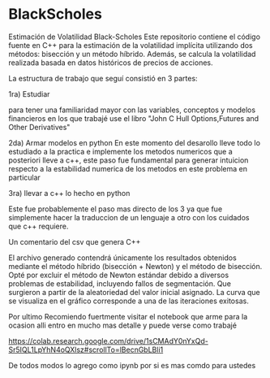 # BlackScholes

Estimación de Volatilidad Black-Scholes
Este repositorio contiene el código fuente en C++ para la estimación de la volatilidad implícita utilizando dos métodos: bisección y un método híbrido. Además, se calcula la volatilidad realizada basada en datos históricos de precios de acciones.

La estructura de trabajo que seguí consistió en 3 partes:

1ra) Estudiar
   
   para tener una familiaridad mayor con las variables, conceptos y modelos financieros en los que trabajé use el libro
  "John C Hull Options,Futures and Other Derivatives"

2da) Armar modelos en python
    En este momento del desarollo lleve todo lo estudiado a la practica e implemente los metodos numericos que a posteriori
    lleve a c++, este paso fue fundamental para generar intuicion respecto a la estabilidad numerica de los metodos en 
    este problema en particular
    
3ra) llevar a c++ lo hecho en python
  
  Este fue probablemente el paso mas directo de los 3 ya que fue simplemente hacer la traduccion de un lenguaje a otro con los cuidados que c++ requiere.

Un comentario del csv que genera C++

El archivo generado contendrá únicamente los resultados obtenidos mediante el método híbrido (bisección + Newton) y el método de bisección.
Opté por excluir el método de Newton estándar debido a diversos problemas de estabilidad, incluyendo fallos de segmentación. Que surgieron a partir de la aleatoriedad del valor inicial asignado.
La curva que se visualiza en el gráfico corresponde a una de las iteraciones exitosas.

Por ultimo Recomiendo fuertmente visitar el notebook que arme para la ocasion
alli entro en mucho mas detalle y puede verse como trabajé

https://colab.research.google.com/drive/1sCMAdY0nYxQd-Sr5IQL1LpYhN4oQXlsz#scrollTo=lBecnGbLBli1

De todos modos lo agrego como ipynb por si es mas comdo para ustedes
